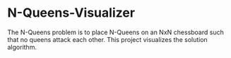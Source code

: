# N-Queens-Visualizer
The N-Queens problem is to place N-Queens on an NxN chessboard such that no queens attack each other. 
This project visualizes the solution algorithm.
